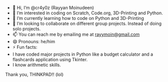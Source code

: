 - 👋 Hi, I’m @cr4y0z (Rayyan Moinudeen)
- 👀 I’m interested in coding on Scratch, Code.org, 3D-Printing and Python. 
- 🌱 I’m currently learning how to code on Python and 3D-Printing 
- 💞️ I’m looking to collaborate on different group projects. Instead of doing solo projects.
- 📫 You can reach me by emailing me at rayymoin@gmail.com
- 😄 Pronouns: he/him
- ⚡ Fun facts:
- I have coded major projects in Python like a budget calculator and a flashcards application using Tkinter.
- I know arithmetic skills.
  
Thank you, THINKPAD!! (lol)
<!---
r4yy4z/r4yy4z is a ✨ special ✨ repository because its `README.md` (this file) appears on your GitHub profile.
You can click the Preview link to take a look at your changes.
--->
